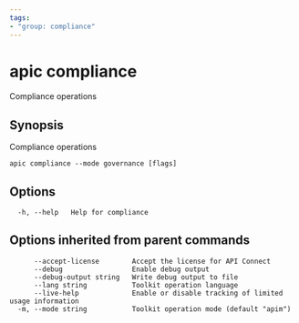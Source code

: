 ```yaml
---
tags:
- "group: compliance"
---
```

# apic compliance

Compliance operations

## Synopsis

Compliance operations

```
apic compliance --mode governance [flags]
```


## Options

```
  -h, --help   Help for compliance
```

## Options inherited from parent commands

```
      --accept-license        Accept the license for API Connect
      --debug                 Enable debug output
      --debug-output string   Write debug output to file
      --lang string           Toolkit operation language
      --live-help             Enable or disable tracking of limited usage information
  -m, --mode string           Toolkit operation mode (default "apim")
```
